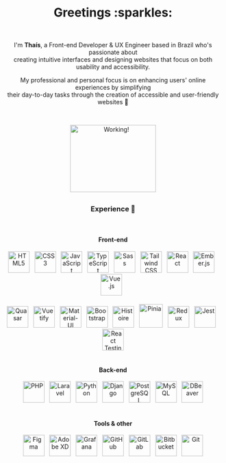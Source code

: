 <div align="center">
<h1>Greetings :sparkles:</h1>
<br>
<p>I'm <strong>Thaís</strong>, a Front-end Developer & UX Engineer based in Brazil who's passionate about <br> creating intuitive interfaces and designing websites that focus on both usability and accessibility.</p>
<p>My professional and personal focus is on enhancing users' online experiences by simplifying <br> their day-to-day tasks through the creation of accessible and user-friendly websites 💜<p> 
<br>
<div><img height="157" width="200" src="https://media.tenor.com/KdkhCJ65m0sAAAAi/peach-goma-peach-and-goma.gif" title="Working!" /></div>
  
##

<h3>Experience 🦄</h3>
<br>
<h4>Front-end</h4>
<img src="https://cdn.jsdelivr.net/gh/devicons/devicon/icons/html5/html5-original.svg" width="50px" title="HTML5" alt="HTML5" />&nbsp;&nbsp;
<img src="https://cdn.jsdelivr.net/gh/devicons/devicon/icons/css3/css3-original.svg" width="50px" title="CSS3" alt="CSS3" />&nbsp;&nbsp;
<img src="https://cdn.jsdelivr.net/gh/devicons/devicon/icons/javascript/javascript-original.svg" width="50px" title="JavaScript" alt="JavaScript" />&nbsp;&nbsp;
<img src="https://cdn.jsdelivr.net/gh/devicons/devicon/icons/typescript/typescript-original.svg" width="50px" title="TypeScript" alt="TypeScript" />&nbsp;&nbsp;
<img src="https://cdn.jsdelivr.net/gh/devicons/devicon/icons/sass/sass-original.svg" width="50px" title="Sass" alt="Sass" />&nbsp;&nbsp;
<img src="https://cdn.jsdelivr.net/gh/devicons/devicon@latest/icons/tailwindcss/tailwindcss-original.svg" width="50px" title="Tailwind CSS" alt="Tailwind CSS" />&nbsp;&nbsp;
<img src="https://cdn.jsdelivr.net/gh/devicons/devicon/icons/react/react-original.svg" width="50px" title="React" alt="React" />&nbsp;&nbsp;
<img src="https://cdn.jsdelivr.net/gh/devicons/devicon@latest/icons/ember/ember-original.svg" width="50px" title="Ember.js" alt="Ember.js" />&nbsp;&nbsp;
<img src="https://cdn.jsdelivr.net/gh/devicons/devicon/icons/vuejs/vuejs-original.svg" width="50px" title="Vue.js" alt="Vue.js" />&nbsp;&nbsp;
<br><br>
<img src="https://gitlab.com/uploads/-/system/project/avatar/28744088/favicon.ico?width=48" width="50px" title="Quasar" alt="Quasar" />&nbsp;&nbsp;
<img src="https://cdn.jsdelivr.net/gh/devicons/devicon/icons/vuetify/vuetify-original.svg" width="50px" title="Vuetify" alt="Vuetify" />&nbsp;&nbsp;
<img src="https://cdn.jsdelivr.net/gh/devicons/devicon/icons/materialui/materialui-original.svg" width="50px" title="Material-UI" alt="Material-UI" />&nbsp;&nbsp;
<img src="https://cdn.jsdelivr.net/gh/devicons/devicon/icons/bootstrap/bootstrap-original.svg" width="50px" title="Bootstrap" alt="Bootstrap" />&nbsp;&nbsp;
<img src="https://histoire.dev/logo.svg" width="50px" title="Histoire" alt="Histoire" />&nbsp;&nbsp;
<img src="https://pinia.vuejs.org/logo.svg" height="55px" title="Pinia" alt="Pinia" />&nbsp;&nbsp;
<img src="https://cdn.jsdelivr.net/gh/devicons/devicon/icons/redux/redux-original.svg" width="50px" title="Redux" alt="Redux" />&nbsp;&nbsp;
<img src="https://cdn.jsdelivr.net/gh/devicons/devicon/icons/jest/jest-plain.svg" width="50px" title="Jest" alt="Jest" />&nbsp;&nbsp;
<img src="https://testing-library.com/img/octopus-128x128.png" width="50px" title="React Testing Library" alt="React Testing Library" />
<br><br>
<h4>Back-end</h4>
<img src="https://cdn.jsdelivr.net/gh/devicons/devicon/icons/php/php-original.svg" width="50px" title="PHP" alt="PHP" />&nbsp;&nbsp;
<img src="https://cdn.jsdelivr.net/gh/devicons/devicon@latest/icons/laravel/laravel-original.svg" width="50px" title="Laravel" alt="Laravel" />&nbsp;&nbsp;
<img src="https://cdn.jsdelivr.net/gh/devicons/devicon@latest/icons/python/python-original.svg" width="50px" title="Python" alt="Python" />&nbsp;&nbsp;
<img src="https://cdn.jsdelivr.net/gh/devicons/devicon@latest/icons/django/django-plain.svg" width="50px" title="Django" alt="Django" />&nbsp;&nbsp;
<img src="https://cdn.jsdelivr.net/gh/devicons/devicon/icons/postgresql/postgresql-original.svg" width="50px" title="PostgreSQL" alt="PostgreSQL" />&nbsp;&nbsp;
<img src="https://cdn.jsdelivr.net/gh/devicons/devicon/icons/mysql/mysql-original.svg" width="50px" title="MySQL" alt="MySQL" />&nbsp;&nbsp;
<img src="https://upload.wikimedia.org/wikipedia/commons/thumb/b/b5/DBeaver_logo.svg/1200px-DBeaver_logo.svg.png" width="50px" title="DBeaver" alt="DBeaver" />
<br><br>
<h4>Tools & other</h4>
<img src="https://cdn.jsdelivr.net/gh/devicons/devicon/icons/figma/figma-original.svg" width="50px" title="Figma" alt="Figma" />&nbsp;&nbsp;
<img src="https://cdn.jsdelivr.net/gh/devicons/devicon@latest/icons/xd/xd-original.svg" width="50px" title="Adobe XD" alt="Adobe XD" />&nbsp;&nbsp;
<img src="https://cdn.jsdelivr.net/gh/devicons/devicon@latest/icons/grafana/grafana-original.svg" width="50px" title="Grafana" alt="Grafana" />&nbsp;&nbsp;
<img src="https://cdn0.iconfinder.com/data/icons/shift-logotypes/32/Github-512.png" width="50px" title="GitHub" alt="GitHub" />&nbsp;&nbsp;
<img src="https://cdn.jsdelivr.net/gh/devicons/devicon/icons/gitlab/gitlab-original.svg" width="50px" title="GitLab" alt="GitLab" />&nbsp;&nbsp;
<img src="https://cdn.jsdelivr.net/gh/devicons/devicon@latest/icons/bitbucket/bitbucket-original.svg" width="50px" title="Bitbucket" alt="Bitbucket" />&nbsp;&nbsp;
<img src="https://cdn.jsdelivr.net/gh/devicons/devicon/icons/git/git-original.svg" width="50px" title="Git" alt="Git" />

<br>
